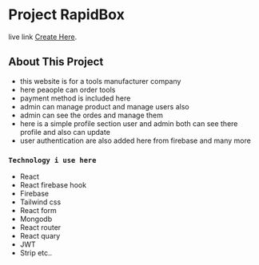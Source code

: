 # Project RapidBox

live link  [Create Here](https://rapidbox.netlify.app/).

## About This Project 

 * this website is for a tools manufacturer company 
 * here peaople can order tools 
 * payment method is included here 
 * admin can manage product and manage users also 
 * admin can see the ordes and manage them 
 * here is a simple profile section user and admin both can see there profile and also can update 
 * user authentication are also added here from firebase and many more 
 

### `Technology i use here`

* React
* React firebase hook
* Firebase
* Tailwind css
* React form 
* Mongodb
* React router
* React quary
* JWT
* Strip etc..

